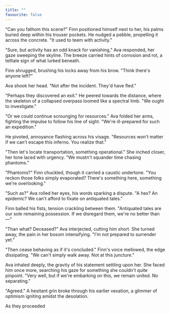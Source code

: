 ```yaml
---
title: ""
favourite: false
---
```

"Can you fathom this scene?" Finn positioned himself next to her, his palms buried deep within his trouser pockets. He nudged a pebble, propelling it across the concrete. "It used to teem with activity."

"Sure, but activity has an odd knack for vanishing," Ava responded, her gaze sweeping the skyline. The breeze carried hints of corrosion and rot, a telltale sign of what lurked beneath.

Finn shrugged, brushing his locks away from his brow. "Think there's anyone left?"

Ava shook her head. "Not after the incident. They'd have fled."

"Perhaps they discovered an exit." He peered towards the distance, where the skeleton of a collapsed overpass loomed like a spectral limb. "We ought to investigate."

"Or we could continue scrounging for resources." Ava folded her arms, fighting the impulse to follow his line of sight. "We're ill-prepared for such an expedition."

He pivoted, annoyance flashing across his visage. "Resources won't matter if we can't escape this inferno. You realize that."

"Then let's locate transportation, something operational." She inched closer, her tone laced with urgency. "We mustn't squander time chasing phantoms."

"Phantoms?" Finn chuckled, though it carried a caustic undertone. "You reckon those folks simply evaporated? There's something here, something we're overlooking."

"Such as?" Ava rolled her eyes, his words sparking a dispute. "A hex? An epidemic? We can't afford to fixate on antiquated tales."

Finn balled his fists, tension crackling between them. "Antiquated tales are our sole remaining possession. If we disregard them, we're no better than—"

"Than what? Deceased?" Ava interjected, cutting him short. She turned away, the pain in her bosom intensifying. "I'm not prepared to surrender yet."

"Then cease behaving as if it's concluded." Finn's voice mellowed, the edge dissipating. "We can't simply walk away. Not at this juncture."

Ava inhaled deeply, the gravity of his statement settling upon her. She faced him once more, searching his gaze for something she couldn't quite pinpoint. "Very well, but if we're embarking on this, we remain united. No separating."

"Agreed." A hesitant grin broke through his earlier vexation, a glimmer of optimism igniting amidst the desolation.

As they proceeded
